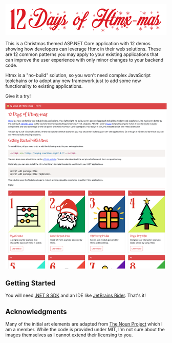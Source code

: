 ![12 days of Htmx-mas](./misc/header.png)

This is a Christmas themed ASP.NET Core application with 12 demos showing
how developers can leverage Htmx in their web solutions. These are 12 common
patterns you may apply to your existing applications that can improve the
user experience with only minor changes to your backend code.

Htmx is a "no-build" solution, so you won't need complex JavaScript toolchains or
to adopt any new framework just to add some new functionality to existing applications.

Give it a try!

![screenshot of web application](./misc/screenshot.png)

## Getting Started

You will need [.NET 8 SDK](https://dot.net) and an IDE like [JetBrains Rider](https://jetbrains.com/rider). That's it!

## Acknowledgments

Many of the initial art elements are adapted from [The Noun Project](https://thenounproject.org) which I am
a member. While the code is provided under MIT, I'm not sure about the images themselves as I cannot extend
their licensing to you.
